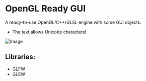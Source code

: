 # OpenGL Ready GUI

A ready-to-use OpenGL/C++/GLSL engine with some GUI objects. 

* The text allows Unicode characters!

![Image](https://i.imgur.com/2SAHFox.png)

## Libraries:

* GLFW
* GLEW
